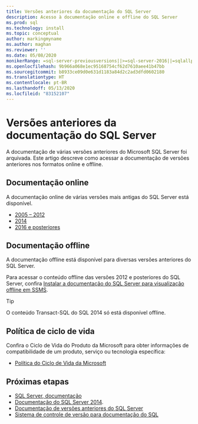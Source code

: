 ```yaml
---
title: Versões anteriores da documentação do SQL Server
description: Acesso à documentação online e offline do SQL Server
ms.prod: sql
ms.technology: install
ms.topic: conceptual
author: markingmyname
ms.author: maghan
ms.reviewer: ''
ms.date: 05/08/2020
monikerRange: =sql-server-previousversions||>=sql-server-2016||=sqlallproducts-allversions
ms.openlocfilehash: 9b966a068e1ec95168754cf62d7610aee41b47bb
ms.sourcegitcommit: b8933ce09d0e631d1183a84d2c2ad3dfd0602180
ms.translationtype: HT
ms.contentlocale: pt-BR
ms.lasthandoff: 05/13/2020
ms.locfileid: "83152107"
---
```

# <a name="previous-versions-of-sql-server-documentation"></a>Versões anteriores da documentação do SQL Server

A documentação de várias versões anteriores do Microsoft SQL Server foi arquivada. Este artigo descreve como acessar a documentação de versões anteriores nos formatos online e offline.

## <a name="online-documentation"></a>Documentação online

A documentação online de várias versões mais antigas do SQL Server está disponível.

- [2005 – 2012](https://docs.microsoft.com/previous-versions/sql/)
- [2014](../2014/2014-toc/index.yml?view=sql-server-2014)
- [2016 e posteriores](../sql-server/index.yml?view=sql-server-2016)

## <a name="offline-documentation"></a>Documentação offline

A documentação offline está disponível para diversas versões anteriores do SQL Server.

Para acessar o conteúdo offline das versões 2012 e posteriores do SQL Server, confira [Instalar a documentação do SQL Server para visualização offline em SSMS](sql-server-offline-documentation.md).

> [!Tip]
> O conteúdo Transact-SQL do SQL 2014 só está disponível offline.

## <a name="lifecycle-policy"></a>Política de ciclo de vida

Confira o Ciclo de Vida do Produto da Microsoft para obter informações de compatibilidade de um produto, serviço ou tecnologia específica:

- [Política do Ciclo de Vida da Microsoft](https://support.microsoft.com/lifecycle/selectindex)

## <a name="next-steps"></a>Próximas etapas

- [SQL Server, documentação](../sql-server/index.yml?view=sql-server-2016)
- [Documentação do SQL Server 2014](../2014/2014-toc/index.yml?view=sql-server-2014).
- [Documentação de versões anteriores do SQL Server](https://docs.microsoft.com/previous-versions/sql/)
- [Sistema de controle de versão para documentação do SQL](../sql-server/versioning-system-monikers-ui-sql-server.md?view=sql-server-2016)